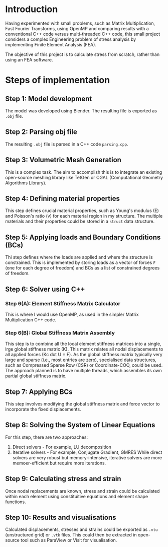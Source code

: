 # Introduction

Having experimented with small problems, such as Matrix Multiplication, Fast 
Fourier Transforms, using OpenMP and comparing results with a conventional 
C++ code versus multi-threaded C++ code, this small project considers a 
complex Engineering problem of stress analysis by implementing Finite 
Element Analysis (FEA).

The objective of this project is to calculate stress from scratch, rather 
than using an FEA software.

# Steps of implementation

## Step 1: Model development
The model was developed using Blender. The resulting file is exported as `.obj` 
file.

## Step 2: Parsing obj file
The resulting `.obj` file is parsed in a C++ code `parsing.cpp`.

## Step 3: Volumetric Mesh Generation
This is a complex task. The aim to accomplish this is to integrate an 
existing open-source meshing library like TetGen or CGAL 
(Computational Geometry Algorithms Library).

## Step 4: Defining material properties
This step defines crucial material properties, such as Young's modulus (E) 
and Poisson's ratio (v) for each material region in my structure. The multiple 
materials and their properties could be stored in a `struct` data structure.

## Step 5: Applying loads and Boundary Conditions (BCs)
Thi step defines where the loads are applied and where the structure is 
constrained. This is implemented by storing loads as a vector of forces `F` 
(one for each degree of freedom) and BCs as a list of constrained degrees 
of freedom.

## Step 6: Solver using C++
### Step 6(A): Element Stiffness Matrix Calculator
This is where I would use OpenMP, as used in the simpler Matrix Multiplication 
C++ code.
### Step 6(B): Global Stiffness Matrix Assembly
This step is to combine all the local element stiffness matrices into a 
single, lrge global stiffness matrix (K). This matrix relates all nodal 
displacements to all applied forces (Kc dot U = F). As the global stiffness 
matrix typically very large and sparse (i.e., most entries are zero), 
specialised data structures, such as Compressed Sparse Row (CSR) or 
Coordinate-COO, could be used. The approach planned is to have multiple 
threads, which assembles its own partial global stiffness matrix.

## Step 7: Applying BCs
This step involves modifying the global stiffness matrix and force vector to 
incorporate the fixed displacements.

## Step 8: Solving the System of Linear Equations
For this step, there are two approaches:
1. Direct solvers - For example, LU decomposition
2. Iterative solvers - For example, Conjugate Gradient, GMRES
While direct solvers are very robust but memory-intensive, iterative solvers 
are more memoer-efficient but require more iterations.

## Step 9: Calculating stress and strain
Once nodal replacements are known, stress and strain could be calculated 
within each element using constituitive equations and element shape 
functions.

## Step 10: Results and visualisations
Calculated displacements, stresses and strains could be exported as 
`.vtu` (unstructured grid) or `.vtk` files. This could then be extracted 
in open-source tool such as ParaView or Visit for visualisation.
